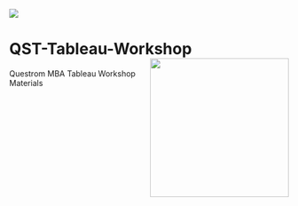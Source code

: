 
![](https://find-mba.com/media/cache/school_logo/uploads/media/school/0001/06/215b2fec6c0e4bdb60631e75ba13975fbfd07e4d.jpeg)

# QST-Tableau-Workshop  <img src="https://tas.businesshub.london/wp-content/uploads/2021/02/tableau-integration-logo.png" width = "250" height = "250" align="right" />



Questrom MBA Tableau Workshop Materials
